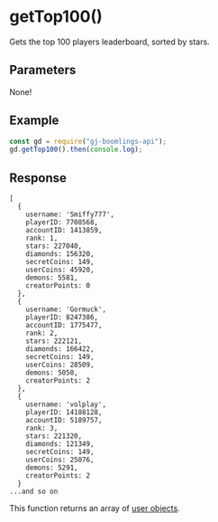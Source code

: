 # getTop100()

Gets the top 100 players leaderboard, sorted by stars.

## Parameters
None!

## Example
```js
const gd = require("gj-boomlings-api");
gd.getTop100().then(console.log);
```

## Response
```
[
  {
    username: 'Smiffy777',
    playerID: 7708568,
    accountID: 1413859,
    rank: 1,
    stars: 227040,
    diamonds: 156320,
    secretCoins: 149,
    userCoins: 45920,
    demons: 5581,
    creatorPoints: 0
  },
  {
    username: 'Gormuck',
    playerID: 8247386,
    accountID: 1775477,
    rank: 2,
    stars: 222121,
    diamonds: 166422,
    secretCoins: 149,
    userCoins: 28509,
    demons: 5050,
    creatorPoints: 2
  },
  {
    username: 'volplay',
    playerID: 14188128,
    accountID: 5189757,
    rank: 3,
    stars: 221320,
    diamonds: 121349,
    secretCoins: 149,
    userCoins: 25076,
    demons: 5291,
    creatorPoints: 2
  }
...and so on
```

This function returns an array of [user objects](./objects/user.md).